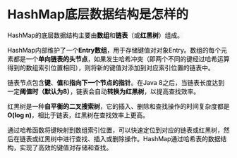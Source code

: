 # HashMap底层数据结构是怎样的

<font style="color:rgb(0, 0, 0);background-color:rgb(248, 248, 248);">HashMap的底层数据结构主要由</font>**<font style="color:rgb(0, 0, 0);background-color:rgb(248, 248, 248);">数组</font>**<font style="color:rgb(0, 0, 0);background-color:rgb(248, 248, 248);">和</font>**<font style="color:rgb(0, 0, 0);background-color:rgb(248, 248, 248);">链表</font>**<font style="color:rgb(0, 0, 0);background-color:rgb(248, 248, 248);">（或</font>**<font style="color:rgb(0, 0, 0);background-color:rgb(248, 248, 248);">红黑树</font>**<font style="color:rgb(0, 0, 0);background-color:rgb(248, 248, 248);">）组成。</font>

<font style="color:rgb(0, 0, 0);background-color:rgb(248, 248, 248);">HashMap内部维护了一个</font>**<font style="color:rgb(0, 0, 0);background-color:rgb(248, 248, 248);">Entry数组</font>**<font style="color:rgb(0, 0, 0);background-color:rgb(248, 248, 248);">，用于存储键值对对象Entry。数组的每个元素都是一个</font>**<font style="color:rgb(0, 0, 0);background-color:rgb(248, 248, 248);">单向链表的头节点</font>**<font style="color:rgb(0, 0, 0);background-color:rgb(248, 248, 248);">，如果发生哈希冲突（即两个不同的键经过哈希运算得到的数组索引位置相同），则将新的键值对添加到对应索引位置的链表中。</font>

<font style="color:rgb(0, 0, 0);background-color:rgb(248, 248, 248);">链表节点包含</font>**<font style="color:rgb(0, 0, 0);background-color:rgb(248, 248, 248);">键</font>**<font style="color:rgb(0, 0, 0);background-color:rgb(248, 248, 248);">、</font>**<font style="color:rgb(0, 0, 0);background-color:rgb(248, 248, 248);">值</font>**<font style="color:rgb(0, 0, 0);background-color:rgb(248, 248, 248);">和</font>**<font style="color:rgb(0, 0, 0);background-color:rgb(248, 248, 248);">指向下一个节点的指针</font>**<font style="color:rgb(0, 0, 0);background-color:rgb(248, 248, 248);">。在Java 8之后，当链表长度达到一定</font>**<font style="color:rgb(0, 0, 0);background-color:rgb(248, 248, 248);">阈值时（默认为8）</font>**<font style="color:rgb(0, 0, 0);background-color:rgb(248, 248, 248);">，链表会自动</font>**<font style="color:rgb(0, 0, 0);background-color:rgb(248, 248, 248);">转换为红黑树</font>**<font style="color:rgb(0, 0, 0);background-color:rgb(248, 248, 248);">，以提高查找效率。</font>

<font style="color:rgb(0, 0, 0);background-color:rgb(248, 248, 248);">红黑树是一种</font>**<font style="color:rgb(0, 0, 0);background-color:rgb(248, 248, 248);">自平衡的二叉搜索树</font>**<font style="color:rgb(0, 0, 0);background-color:rgb(248, 248, 248);">，它的插入、删除和查找操作的时间复杂度都是</font>**<font style="color:rgb(0, 0, 0);background-color:rgb(248, 248, 248);">O(log n)</font>**<font style="color:rgb(0, 0, 0);background-color:rgb(248, 248, 248);">，相比于链表，红黑树在查找效率上更高。</font>

<font style="color:rgb(0, 0, 0);background-color:rgb(248, 248, 248);">通过哈希函数将键映射到数组索引位置，可以快速定位到对应的链表或红黑树，然后在链表或红黑树中进行查找、插入或删除操作。HashMap通过哈希表的数据结构，实现了高效的键值对存储和查找。</font>


